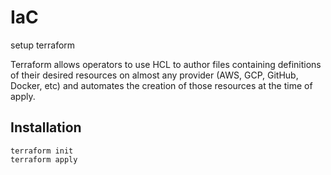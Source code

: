# IaC
setup terraform 

Terraform allows operators to use HCL to author files containing definitions of their desired resources on almost any provider (AWS, GCP, GitHub, Docker, etc) and automates the creation of those resources at the time of apply.

## Installation
```shell
terraform init
terraform apply
```
